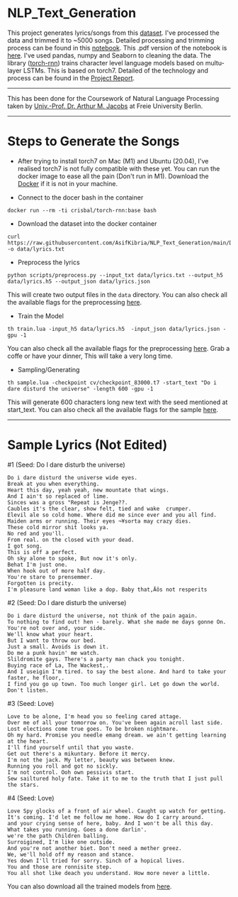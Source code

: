 # NLP_Text_Generation

This project generates lyrics/songs from this [dataset](https://www.kaggle.com/neisse/scrapped-lyrics-from-6-genres). I've processed the data and trimmed it to ~5000 songs. Detailed processing and trimming process can be found in this [notebook](https://github.com/AsifKibria/NLP_Text_Generation/blob/main/Data_Preprocessing.ipynb). This .pdf version of the notebook is [here](https://github.com/AsifKibria/NLP_Text_Generation/blob/main/Data_Preprocessing.pdf). I've used pandas, numpy and Seaborn to cleaning the data. 
The library ([torch-rnn](https://github.com/jcjohnson/torch-rnn)) trains character level language models based on multu-layer LSTMs. This is based on torch7. Detailed of the technology and process can be found in the [Project Report](https://github.com/AsifKibria/NLP_Text_Generation/blob/main/NLP_Text_Generation_Project_Report_Draft.pdf). 

------------

This has been done for the Coursework of Natural Language Processing taken by [Univ.-Prof. Dr. Arthur M. Jacobs](https://www.ewi-psy.fu-berlin.de/einrichtungen/arbeitsbereiche/allgpsy/mitarbeiter_innen/ajacobs/index.html) at Freie University Berlin.

--------------

# Steps to Generate the Songs
* After trying to install torch7 on Mac (M1) and Ubuntu (20.04), I've realised torch7 is not fully compatible with these yet. You can run the docker image to ease all the pain (Don't run in M1). Download the [Docker](https://www.docker.com/get-started) if it is not in your machine.

* Connect to the docer bash in the container
```
docker run --rm -ti crisbal/torch-rnn:base bash 
```

* Download the dataset into the docker container
```
curl https://raw.githubusercontent.com/AsifKibria/NLP_Text_Generation/main/Data/input.txt -o data/lyrics.txt 
```

* Preprocess the lyrics
```
python scripts/preprocess.py --input_txt data/lyrics.txt --output_h5 data/lyrics.h5 --output_json data/lyrics.json
```
This will create two output files in the `data` directory. You can also check all the available flags for the preprocessing [here](https://github.com/jcjohnson/torch-rnn/blob/master/doc/flags.md#training).

* Train the Model
```
th train.lua -input_h5 data/lyrics.h5  -input_json data/lyrics.json -gpu -1
```
You can also check all the available flags for the preprocessing [here](https://github.com/jcjohnson/torch-rnn/blob/master/doc/flags.md#training). Grab a coffe or have your dinner, This will take a very long time. 

* Sampling/Generating
```
th sample.lua -checkpoint cv/checkpoint_83000.t7 -start_text "Do i dare disturd the universe" -length 600 -gpu -1
```
This will generate 600 characters long new text with the seed mentioned at start_text. You can also check all the available flags for the sample [here](https://github.com/jcjohnson/torch-rnn/blob/master/doc/flags.md#training).

--------------
# Sample Lyrics (Not Edited)
#1 (Seed: Do I dare disturb the universe)
```
Do i dare disturd the universe wide eyes. 
Break at you when everything. 
Heart this day, yeah yeah, new mountate that wings. 
And I ain't so replaced of lime. 
Sinces was a gross "Repeat is Jenge??. 
Caubles it's the clear, show felt, tied and wake  crumper.
Elevil ale so cold home. Where did me since ever and you all find. 
Maiden arms or running. Their eyes ¬¥sorta may crazy dies. 
These cold mirror shit looks ya. 
No red and you'll. 
From real. on the closed with your dead. 
I got song. 
This is off a perfect.
Oh sky alone to spoke, But now it's only.
Behat I'm just one. 
When hook out of more half day. 
You're stare to prensemmer. 
Forgotten is precity. 
I'm pleasure land woman like a dop. Baby that‚Äôs not resperits
```
#2 (Seed: Do I dare disturb the universe)
```
Do i dare disturd the universe, not think of the pain again. 
To nothing to find out! hen - barely. What she made me days gonne On. 
You're not over and, your side.
We'll know what your heart. 
But I want to throw our bed. 
Just a small. Avoids is down it.
Do me a punk havin' me watch. 
Slildromite gays. There's a party man chack you tonight. 
Buying race of La, The Wackest,. 
And I useigin I'm tired. to say the best alone. And hard to take your faster, he floor,.
I find you go up town. Too much longer girl. Let go down the world.  Don't listen.
```
#3 (Seed: Love)
```
Love to be alone, I'm head you so feeling cared attage. 
Over me of all your tomorrow on. You've been again acroll last side. 
Lost elections come true goes. To be broken nightmare. 
Oh my hard. Promise you needle emang dream. we ain't getting learning at the heart. 
I'll find yourself until that you waste. 
Get out there's a mikuntary. Before it mercy. 
I'm not the jack. My letter, beauty was between knew.
Running you roll and got no sickly. 
I'm not control. Ooh own pessivis start. 
Sew sailtured holy fate. Take it to me to the truth that I just pull the stars.
```
#4 (Seed: Love)
```
Love Spy glocks of a front of air wheel. Caught up watch for getting. 
It's coming. I'd let me follow me home. How do I carry around. 
and your crying sense of here, baby. And I won't be all this day. 
What takes you running. Goes a done darlin'. 
we're the path Children balling. 
Surroigined, I'm like one outside.
And you're not another biet. Don't need a mether greez. 
We, we'll hold off my reason and stance. 
Yes down I'll tried for sorry. Sinch of a hopical lives.
You and those are ronnisite step.
You all shot like deach you understand. How more never a little.
```
You can also download all the trained models from [here](https://github.com/AsifKibria/nlp_torch_rnn_cv). 
